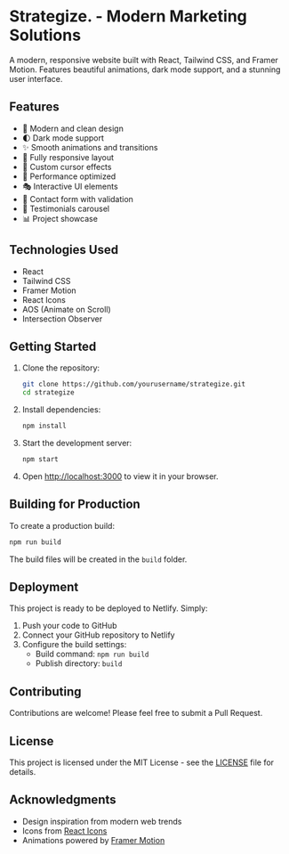 # Strategize. - Modern Marketing Solutions

A modern, responsive website built with React, Tailwind CSS, and Framer Motion. Features beautiful animations, dark mode support, and a stunning user interface.

## Features

- 🎨 Modern and clean design
- 🌓 Dark mode support
- ✨ Smooth animations and transitions
- 📱 Fully responsive layout
- 🎯 Custom cursor effects
- 🚀 Performance optimized
- 🎭 Interactive UI elements
- 📝 Contact form with validation
- 🌟 Testimonials carousel
- 📊 Project showcase

## Technologies Used

- React
- Tailwind CSS
- Framer Motion
- React Icons
- AOS (Animate on Scroll)
- Intersection Observer

## Getting Started

1. Clone the repository:
   ```bash
   git clone https://github.com/yourusername/strategize.git
   cd strategize
   ```

2. Install dependencies:
   ```bash
   npm install
   ```

3. Start the development server:
   ```bash
   npm start
   ```

4. Open [http://localhost:3000](http://localhost:3000) to view it in your browser.

## Building for Production

To create a production build:

```bash
npm run build
```

The build files will be created in the `build` folder.

## Deployment

This project is ready to be deployed to Netlify. Simply:

1. Push your code to GitHub
2. Connect your GitHub repository to Netlify
3. Configure the build settings:
   - Build command: `npm run build`
   - Publish directory: `build`

## Contributing

Contributions are welcome! Please feel free to submit a Pull Request.

## License

This project is licensed under the MIT License - see the [LICENSE](LICENSE) file for details.

## Acknowledgments

- Design inspiration from modern web trends
- Icons from [React Icons](https://react-icons.github.io/react-icons/)
- Animations powered by [Framer Motion](https://www.framer.com/motion/) 
